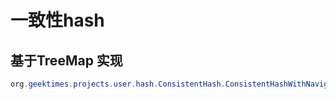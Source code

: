 # 一致性hash
## 基于TreeMap 实现
```java
org.geektimes.projects.user.hash.ConsistentHash.ConsistentHashWithNavigableMap
```


